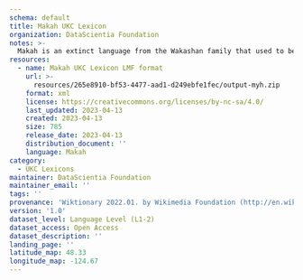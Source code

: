 ```yaml
---
schema: default
title: Makah UKC Lexicon
organization: DataScientia Foundation
notes: >-
  Makah is an extinct language from the Wakashan family that used to be spoken in North America. The UKC Lexicon of Makah is represented as a lexico-semantic network. It consists of words, word senses, synsets, as well as sense-level and synset-level relationships
resources:
  - name: Makah UKC Lexicon LMF format
    url: >-
      resources/265e8910-bf53-4477-aad1-d249ebfe1fec/output-myh.zip
    format: xml
    license: https://creativecommons.org/licenses/by-nc-sa/4.0/
    last_updated: 2023-04-13
    created: 2023-04-13
    size: 785
    release_date: 2023-04-13
    distribution_document: ''
    language: Makah
category:
  - UKC Lexicons
maintainer: DataScientia Foundation
maintainer_email: ''
tags: ''
provenance: 'Wiktionary 2022.01. by Wikimedia Foundation (http://en.wiktionary.org); Princeton WordNet 2.1 by Princeton University (https://wordnet.princeton.edu)'
version: '1.0'
dataset_level: Language Level (L1-2)
dataset_access: Open Access
dataset_description: ''
landing_page: ''
latitude_map: 48.33
longitude_map: -124.67
---
```

